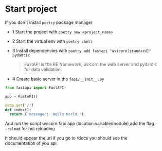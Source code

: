 # Start project

If you don't install `poetry` package manager

- 1 Start the project with `poetry new <project_name>`

- 2 Start the virtual env with `poetry shell`

- 3 Install dependencies with `poetry add fastapi "uvicorn[standard]" pydantic`

  > FastAPI is the BE framework, uvicorn the web server and pydantic for data validation.

- 4 Create basic server in the `fapi/__init__.py`

```python
from fastapi import FastAPI

app = FastAPI()

@app.get('/')
def index():
  return {'message': 'Hello World!'}
```

And run the script uvicorn fapi:app (location:variable/module),add the flag `--reload` for hot reloading

It should appear the url if you go to /docs you should see the documentation of you api.

